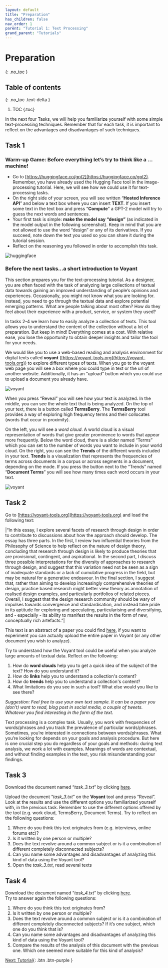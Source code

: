 ```yaml
---
layout: default
title: "Preparation"
has_children: false
nav_order: 1
parent: "Tutorial 1: Text Processing"
grand_parent: "Tutorials"
---
```

# Preparation
{: .no_toc }

## Table of contents
{: .no_toc .text-delta }

1. TOC
{:toc}

In the next four Tasks, we will help you familiarize yourself with some simple text-processing techniques. Remember that for each task, it is important to reflect on the advantages and disadvantages of such techniques.

## Task 1
### Warm-up Game: Before everything let’s try to think like a … machine!  
  

 - Go to [https://huggingface.co/gpt2](https://huggingface.co/gpt2). Remember, you have already used the Hugging Face tool in the image-processing tutorial. Here, we will see how we could use it for text-processing tasks.
 - On the right side of your screen, you will see written “**Hosted Inference API**” and below a text box where you can insert  **TEXT**. If you insert some text in the text box and press “**Compute**” a  GPT-2 model will try to guess the next words and sentences.
 - Your first task is simple: **make the model say “design”** (as indicated in the model output in the following screenshot). Keep in mind that you are not allowed to use the word “design” or any of its derivatives. If you succeed, note down the text you used so you can share it during the tutorial session.
 - Reflect on the reasoning you followed in order to accomplish this task.

 ![huggingface]({{site.baseurl}}/assets/images/text-processing/task1-1.png)

### Before the next tasks…a short introduction to Voyant
This section prepares you for the text-processing tutorial. As a designer, you are often faced with the task of analyzing large collections of textual data towards gaining an improved understanding of people’s opinions and experiences. Occasionally, you might not know what you are looking for. Instead, you need to go through the textual data and explore potential emerging patterns. What are people talking about most often? How do they feel about their experience with a product, service, or system they used?  

In tasks 2-4 we learn how to easily analyze a collection of texts. This tool allows you to understand the content of the collection without a lot of preparation. But keep in mind! Everything comes at a cost. With relative ease, you lose the opportunity to obtain deeper insights and tailor the tool for your needs.  

We would like you to use a web-based reading and analysis environment for digital texts called **voyant** ([https://voyant-tools.org](https://voyant-tools.org)) to explore different types of texts. When you go to the voyant web page you will see a box where you could type in text or the url of another website. Additionally, it has an “upload” button which you could use to upload a document you already have.

 ![voyant]({{site.baseurl}}/assets/images/text-processing/task1-2.jpg)

When you press “Reveal” you will see how your text is analyzed. In the middle, you can see the whole text that is being analyzed. On the top of your text, there is a button called **TermsBerry**. The **TermsBerry** tool provides a way of exploring high frequency terms and their collocates (words that occur in proximity).  

On the left, you will see a *word cloud*. A world cloud is a visual representation of words that give greater prominence to words that appear more frequently. Below the word cloud, there is a slider named “Terms” which you can set to the number of words you want to include in your world cloud. On the right, you can see the **Trends** of the different words included in your text. **Trends** is a visualization that represents the frequencies of terms across documents in a corpus or across segments in a document, depending on the mode. If you press the button next to the “Trends” named “**Document Terms**” you will see how many times each word occurs in your text.

 ![voyant]({{site.baseurl}}/assets/images/text-processing/task1-3.jpg)

## Task 2
Go to [https://voyant-tools.org](https://voyant-tools.org) and load the following text:  

|“In this essay, I explore several facets of research through design in order to contribute to discussions about how the approach should develop. The essay has three parts. In the first, I review two influential theories from the Philosophy of Science to help reflect on the nature of design theory, concluding that research through design is likely to produce theories that are provisional, contingent, and aspirational. In the second part, I discuss three possible interpretations for the diversity of approaches to research through design, and suggest that this variation need not be seen as a sign of inadequate standards or a lack of cumulative progress in the field, but may be natural for a generative endeavour. In the final section, I suggest that, rather than aiming to develop increasingly comprehensive theories of design, practice based research might better view theory as annotation of realised design examples, and particularly portfolios of related pieces. Overall, I suggest that the design research community should be wary of impulses towards convergence and standardisation, and instead take pride in its aptitude for exploring and speculating, particularising and diversifying, and - especially - its ability to manifest the results in the form of new, conceptually rich artefacts.”|  

This text is an abstract of a paper you could find [here](https://doi-org.tudelft.idm.oclc.org/10.1145/2207676.2208538), if you want to experiment you can actually upload the entire paper in Voyant (or any other document you wish to analyze).  

Try to understand how the Voyant tool could be useful when you analyze large amounts of textual data. Reflect on the following:
 1. How do **word clouds** help you to get a quick idea of the subject of the text? How do you understand it?
 2. How do **links** help you to understand a collection's content? 
 3. How do **trends** help you to understand a collection's content?
 4. What limitations do you see in such a tool? What else would you like to see there?  

*Suggestion: Feel free to use your own text sample. It can be a paper you (don’t) want to read, blog post in social media, a couple of tweets. Whatever you find interesting in the form of the text.*  

Text processing is a complex task. Usually, you work with frequencies of words/phrases and you track the prevalence of particular words/phrases. Sometimes, you’re interested in connections between words/phrases. What you’re looking for depends on your goals and analysis procedure. But here is one crucial step you do regardless of your goals and methods: during text analysis, we work a lot with examples. Meanings of words are contextual, and without finding examples in the text, you risk misunderstanding your findings.

## Task 3

Download the document named “*task_3.txt*” by clicking <a href="{{site.baseurl}}/assets/task_3.txt" download="task_3.txt">here</a>.

Upload the document “*task_3.txt*” on the **Voyant** tool and press “Reveal”. Look at the results and use the different options you familiarized yourself with, in the previous task.  Remember to use the different options offered by the tool (e.g. work cloud, TermsBerry, Document Terms). Try to reflect on the following questions:

1. Where do you think this text originates from (e.g. interviews, online forums etc)? 
2. Is it written by one person or multiple?
3. Does the text revolve around a common subject or is it a combination of different completely disconnected subjects? 
4. Can you name some advantages and disadvantages of analyzing this kind of data using  the Voyant tool? 
5. Open the *task_3.txt*, read several texts 

## Task 4
Download the document named “*task_4.txt*” by clicking <a href="{{site.baseurl}}/assets/task_4.txt" download="task_4.txt">here</a>.  
Try to answer again the following questions:

1. Where do you think this text originates from? 
2. Is it written by one person or multiple?
3. Does the text revolve around a common subject or is it a combination of different completely disconnected subjects? If it’s one subject, which one do you think that is?
4. Can you name some advantages and disadvantages of analyzing this kind of data using  the Voyant tool? 
5. Compare the results of the analysis of this document with the previous one. Which one seemed more suitable for this kind of analysis?


[Next: Tutorial]({{site.baseurl}}/tutorials/text-processing-module/tutorial){: .btn .btn-purple }